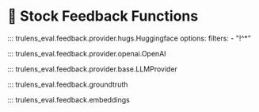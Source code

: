 # 📖 Stock Feedback Functions

::: trulens_eval.feedback.provider.hugs.Huggingface
options:
filters: - "!^\*"

::: trulens_eval.feedback.provider.openai.OpenAI

::: trulens_eval.feedback.provider.base.LLMProvider

::: trulens_eval.feedback.groundtruth

::: trulens_eval.feedback.embeddings
